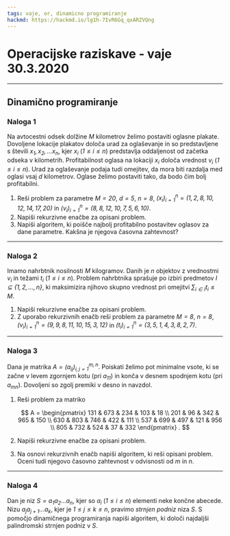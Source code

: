 ```yaml
---
tags: vaje, or, dinamicno programiranje
hackmd: https://hackmd.io/lg1h-7IvR6Gq_qxARZVQng
---
```

# Operacijske raziskave - vaje 30.3.2020

---

## Dinamično programiranje

### Naloga 1

Na avtocestni odsek dolžine <i>$M$</i> kilometrov želimo postaviti oglasne plakate. Dovoljene lokacije plakatov določa urad za oglaševanje in so predstavljene s števili <i>$x_1, x_2, \dots x_n$</i>, kjer <i>$x_i$</i> (<i>$1 \le i \le n$</i>) predstavlja oddaljenost od začetka odseka v kilometrih. Profitabilnost oglasa na lokaciji <i>$x_i$</i> določa vrednost <i>$v_i$</i> (<i>$1 \le i \le n$</i>). Urad za oglaševanje podaja tudi omejitev, da mora biti razdalja med oglasi vsaj <i>$d$</i> kilometrov. Oglase želimo postaviti tako, da bodo čim bolj profitabilni.

1. Reši problem za parametre <i>$M = 20$</i>, <i>$d = 5$</i>, <i>$n = 8$</i>, <i>$(x_i)_{i=1}^n = (1, 2, 8, 10, 12, 14, 17, 20)$</i> in <i>$(v_i)_{i=1}^n = (8, 8, 12, 10, 7, 5, 6, 10)$</i>.
2. Napiši rekurzivne enačbe za opisani problem.
3. Napiši algoritem, ki poišče najbolj profitabilno postavitev oglasov za dane parametre. Kakšna je njegova časovna zahtevnost?

---

### Naloga 2

Imamo nahrbtnik nosilnosti <i>$M$</i> kilogramov. Danih je <i>$n$</i> objektov z vrednostmi <i>$v_i$</i> in težami <i>$t_i$</i> (<i>$1 \le i \le n$</i>). Problem nahrbtnika sprašuje po izbiri predmetov <i>$I \subseteq \{1, 2, \dots, n\}$</i>, ki maksimizira njihovo skupno vrednost pri omejitvi <i>$\sum_{i \in I} t_i \le M$</i>.

1. Napiši rekurzivne enačbe za opisani problem.
2. Z uporabo rekurzivnih enačb reši problem za parametre <i>$M = 8$</i>, <i>$n = 8$</i>, <i>$(v_i)_{i=1}^n = (9, 9, 8, 11, 10, 15, 3, 12)$</i> in <i>$(t_i)_{i=1}^n = (3, 5, 1, 4, 3, 8, 2, 7)$</i>.

---

### Naloga 3

Dana je matrika <i>$A = (a_{ij})_{i,j=1}^{m,n}$</i>. Poiskati želimo pot minimalne vsote, ki se začne v levem zgornjem kotu (pri <i>$a_{11}$</i>) in konča v desnem spodnjem kotu (pri <i>$a_{mn}$</i>). Dovoljeni so zgolj premiki v desno in navzdol.

1. Reši problem za matriko

   $$
   A = \begin{pmatrix}
   131 & 673 & 234 & 103 &  18 \\
   201 &  96 & 342 & 965 & 150 \\
   630 & 803 & 746 & 422 & 111 \\
   537 & 699 & 497 & 121 & 956 \\
   805 & 732 & 524 &  37 & 332
   \end{pmatrix} .
   $$

2. Napiši rekurzivne enačbe za opisani problem.

3. Na osnovi rekurzivnih enačb napiši algoritem, ki reši opisani problem. Oceni tudi njegovo časovno zahtevnost v odvisnosti od <i>$m$</i> in <i>$n$</i>.

---

### Naloga 4

Dan je niz <i>$S = a_1 a_2 \dots a_n$</i>, kjer so <i>$a_i$</i> (<i>$1 \le i \le n$</i>) elementi neke končne abecede. Nizu <i>$a_j a_{j+1} \dots a_k$</i>, kjer je <i>$1 \le j \le k \le n$</i>, pravimo *strnjen podniz* niza <i>$S$</i>. S pomočjo dinamičnega programiranja napiši algoritem, ki določi najdaljši palindromski strnjen podniz v <i>$S$</i>.